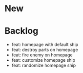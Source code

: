 # New

# Backlog
- feat: homepage with default ship
- feat: destroy parts on homepage
- feat: fire enemy on homepage
- feat: customize homepage ship
- feat: randomize homepage ship
